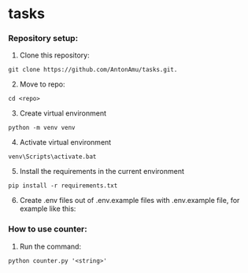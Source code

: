 # tasks
### Repository setup:
1. Clone this repository:
```
git clone https://github.com/AntonAmu/tasks.git.
```
2. Move to repo:
```
cd <repo>
```
3. Create virtual environment
```
python -m venv venv 
```
4. Activate virtual environment
```
venv\Scripts\activate.bat
```
5. Install the requirements in the current environment
```
pip install -r requirements.txt
```
6. Create .env files out of .env.example files with .env.example file, for example like this:

### How to use counter:
1. Run the command:
```
python counter.py '<string>'
```